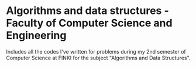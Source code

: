 # Algorithms and data structures - Faculty of Computer Science and Engineering
Includes all the codes I've written for problems during my 2nd semester of Computer Science at FINKI for the subject "Algorithms and Data Structures".
